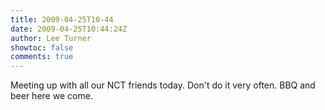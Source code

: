 ```yaml
---
title: 2009-04-25T10-44
date: 2009-04-25T10:44:24Z
author: Lee Turner
showtoc: false
comments: true
---
```


Meeting up with all our NCT friends today.  Don't do it very often.  BBQ and beer here we come.

